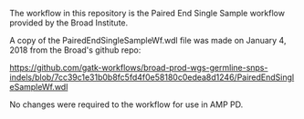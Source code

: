 The workflow in this repository is the Paired End Single Sample workflow provided by the Broad Institute.

A copy of the PairedEndSingleSampleWf.wdl file was made on January 4, 2018 from the Broad's github repo:

https://github.com/gatk-workflows/broad-prod-wgs-germline-snps-indels/blob/7cc39c1e31b0b8fc5fd4f0e58180c0edea8d1246/PairedEndSingleSampleWf.wdl

No changes were required to the workflow for use in AMP PD.